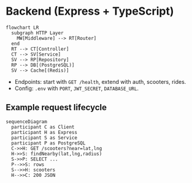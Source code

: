 # Backend (Express + TypeScript)

```mermaid
flowchart LR
  subgraph HTTP Layer
    MW[Middleware] --> RT[Router]
  end
  RT --> CT[Controller]
  CT --> SV[Service]
  SV --> RP[Repository]
  RP --> DB[(PostgreSQL)]
  SV --> Cache[(Redis)]
```

- Endpoints: start with `GET /health`, extend with auth, scooters, rides.
- Config: `.env` with `PORT`, `JWT_SECRET`, `DATABASE_URL`.

## Example request lifecycle
```mermaid
sequenceDiagram
  participant C as Client
  participant H as Express
  participant S as Service
  participant P as PostgreSQL
  C->>H: GET /scooters?near=lat,lng
  H->>S: findNearby(lat,lng,radius)
  S->>P: SELECT ...
  P-->>S: rows
  S-->>H: scooters
  H-->>C: 200 JSON
```
